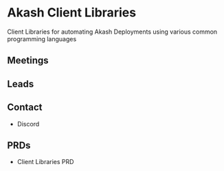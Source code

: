 # Akash Client Libraries

Client Libraries for automating Akash Deployments using various common programming languages

## Meetings


## Leads


## Contact

- Discord

## PRDs
- Client Libraries PRD